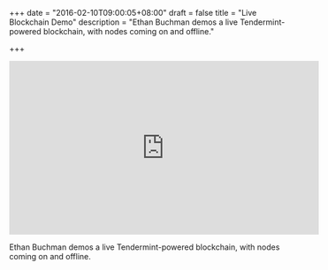+++
date = "2016-02-10T09:00:05+08:00"
draft = false
title = "Live Blockchain Demo"
description = "Ethan Buchman demos a live Tendermint-powered blockchain, with nodes coming on and offline."

+++

<iframe width="560" height="315" src="https://www.youtube.com/embed/9krAQzN6tbc&start=1952" frameborder="0" allowfullscreen></iframe>

<p>Ethan Buchman demos a live Tendermint-powered blockchain, with nodes coming on and offline.</p>
